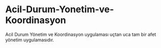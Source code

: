 # Acil-Durum-Yonetim-ve-Koordinasyon
Acil Durum Yönetim ve Koordinasyon uygulaması uçtan uca tam bir afet yönetim uygulamasıdır. 
